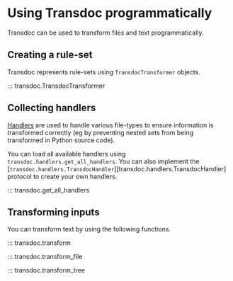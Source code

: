 # Using Transdoc programmatically

Transdoc can be used to transform files and text programmatically.

## Creating a rule-set

Transdoc represents rule-sets using `TransdocTransformer` objects.

::: transdoc.TransdocTransformer

## Collecting handlers

[Handlers](./handlers.md) are used to handle various file-types to ensure
information is transformed correctly (eg by preventing nested sets from being
transformed in Python source code).

You can load all available handlers using `transdoc.handlers.get_all_handlers`.
You can also implement the
[`transdoc.handlers.TransdocHandler`][transdoc.handlers.TransdocHandler]
protocol to create your own handlers.

::: transdoc.get_all_handlers

## Transforming inputs

You can transform text by using the following functions.

::: transdoc.transform

::: transdoc.transform_file

::: transdoc.transform_tree
